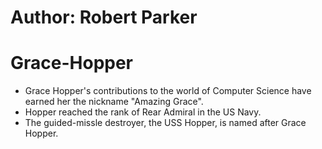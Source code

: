 # Author: Robert Parker
# Grace-Hopper

* Grace Hopper's contributions to the world of Computer Science have earned her the nickname "Amazing Grace".
* Hopper reached the rank of Rear Admiral in the US Navy.
* The guided-missle destroyer, the USS Hopper, is named after Grace Hopper. 
